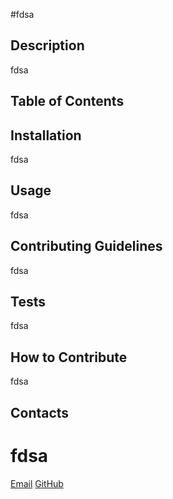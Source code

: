 
#fdsa

## Description
fdsa

## Table of Contents

## Installation
fdsa

## Usage
fdsa

## Contributing Guidelines
fdsa

## Tests
fdsa

## How to Contribute
fdsa

## Contacts
# fdsa
[Email](mailto:fdsa)
[GitHub](https://github.com/fdsa)
